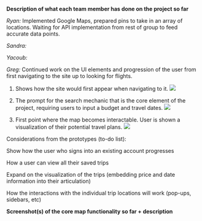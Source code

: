 **Description of what each team member has done on the project so far**

_Ryan:_
Implemented Google Maps, prepared pins to take in an array of locations. Waiting for API implementation from rest of group to feed accurate data points.

_Sandra:_

_Yacoub:_

_Greg:_
Continued work on the UI elements and progression of the user from first navigating to the site up to looking for flights.

1) Shows how the site would first appear when navigating to it.
![](http://i.imgur.com/bC1sEG0.jpg)

2) The prompt for the search mechanic that is the core element of the project, requiring users to input a budget and travel dates.
![](http://i.imgur.com/rpgoAmt.jpg)

3) First point where the map becomes interactable. User is shown a visualization of their potential travel plans.
![](http://i.imgur.com/qIFqDtQ.jpg)

Considerations from the prototypes (to-do list):

Show how the user who signs into an existing account progresses

How a user can view all their saved trips

Expand on the visualization of the trips (embedding price and date information into their articulation)

How the interactions with the individual trip locations will work (pop-ups, sidebars, etc)

**Screenshot(s) of the core map functionality so far + description**
